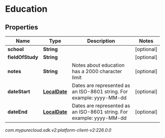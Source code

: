 # Education


## Properties

| Name | Type | Description | Notes |
| ------------ | ------------- | ------------- | ------------- |
| **school** | **String** |  |  [optional] |
| **fieldOfStudy** | **String** |  |  [optional] |
| **notes** | **String** | Notes about education has a 2000 character limit |  [optional] |
| **dateStart** | [**LocalDate**](LocalDate) | Dates are represented as an ISO-8601 string. For example: yyyy-MM-dd |  [optional] |
| **dateEnd** | [**LocalDate**](LocalDate) | Dates are represented as an ISO-8601 string. For example: yyyy-MM-dd |  [optional] |




_com.mypurecloud.sdk.v2:platform-client-v2:226.0.0_
